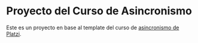# Proyecto del Curso de Asincronismo

Este es un proyecto en base al template del curso de [asincronismo de Platzi](https://platzi.com/cursos/asincronismo-js/).
